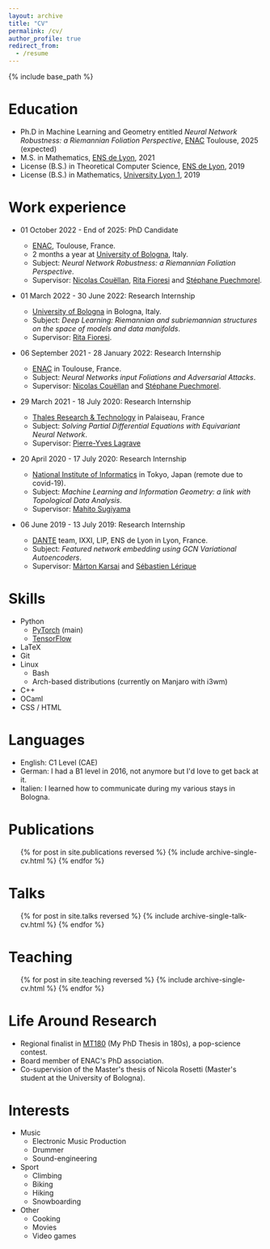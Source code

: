 ```yaml
---
layout: archive
title: "CV"
permalink: /cv/
author_profile: true
redirect_from:
  - /resume
---
```


{% include base_path %}

Education
======
* Ph.D in Machine Learning and Geometry entitled _Neural Network Robustness: a Riemannian Foliation Perspective_, [ENAC](https://optim.recherche.enac.fr/) Toulouse, 2025 (expected)
* M.S. in Mathematics, [ENS de Lyon](http://www.ens-lyon.fr/), 2021
* License (B.S.) in Theoretical Computer Science, [ENS de Lyon](http://www.ens-lyon.fr/), 2019
* License (B.S.) in Mathematics, [University Lyon 1](https://www.univ-lyon1.fr/), 2019

Work experience
======
* 01 October 2022 - End of 2025: PhD Candidate
  * [ENAC](https://optim.recherche.enac.fr/), Toulouse, France.
  * 2 months a year at [University of Bologna](https://www.unibo.it/en), Italy.
  * Subject: _Neural Network Robustness: a Riemannian Foliation Perspective_.
  * Supervisor: [Nicolas Couëllan](https://perso.math.univ-toulouse.fr/couellan/), [Rita Fioresi](https://www.dm.unibo.it/~fioresi/) and [Stéphane Puechmorel](https://www.researchgate.net/scientific-contributions/Stephane-Puechmorel-10132359).

* 01 March 2022 - 30 June 2022: Research Internship
  * [University of Bologna](https://www.unibo.it/en) in Bologna, Italy.
  * Subject: _Deep Learning: Riemannian and subriemannian structures on the space of models and data manifolds_.
  * Supervisor: [Rita Fioresi](https://www.dm.unibo.it/~fioresi/).

* 06 September 2021 - 28 January 2022: Research Internship
  * [ENAC](https://optim.recherche.enac.fr/) in Toulouse, France.
  * Subject: _Neural Networks input Foliations and Adversarial Attacks_.
  * Supervisor: [Nicolas Couëllan](https://perso.math.univ-toulouse.fr/couellan/) and [Stéphane Puechmorel](https://www.researchgate.net/scientific-contributions/Stephane-Puechmorel-10132359).

* 29 March 2021 - 18 July 2020: Research Internship
  * [Thales Research & Technology](https://www.thalesgroup.com/fr/global/innovation/recherche-technologie) in Palaiseau, France
  * Subject: _Solving Partial Differential Equations with Equivariant Neural Network_.
  * Supervisor: [Pierre-Yves Lagrave](https://scholar.google.com/citations?user=4w1rj8IAAAAJ&hl=fr&oi=ao)

* 20 April 2020 - 17 July 2020: Research Internship
  * [National Institute of Informatics](https://www.nii.ac.jp/en/) in Tokyo, Japan (remote due to covid-19).
  * Subject: _Machine Learning and Information Geometry: a link with Topological Data Analysis_.
  * Supervisor: [Mahito Sugiyama](https://mahito.nii.ac.jp/)

* 06 June 2019 - 13 July 2019: Research Internship
  * [DANTE](https://team.inria.fr/dante/fr/) team, IXXI, LIP, ENS de Lyon in Lyon, France.
  * Subject: _Featured network embedding using GCN Variational Autoencoders_.
  * Supervisor: [Márton Karsai](https://perso.ens-lyon.fr/marton.karsai/) and [Sébastien Lérique](https://scholar.google.com/citations?user=dxxuLqsAAAAJ&hl=en)

Skills
======
* Python
  * [PyTorch](https://pytorch.org/) (main)
  * [TensorFlow](https://www.tensorflow.org/)
* LaTeX
* Git
* Linux
  * Bash
  * Arch-based distributions (currently on Manjaro with i3wm)
* C++
* OCaml
* CSS / HTML

Languages
======
* English: C1 Level (CAE)
* German: I had a B1 level in 2016, not anymore but I'd love to get back at it.
* Italien: I learned how to communicate during my various stays in Bologna.

Publications
======
  <ul>{% for post in site.publications reversed %}
    {% include archive-single-cv.html %}
  {% endfor %}</ul>
  
Talks
======
  <ul>{% for post in site.talks reversed %}
    {% include archive-single-talk-cv.html  %}
  {% endfor %}</ul>
  
Teaching
======
  <ul>{% for post in site.teaching reversed %}
    {% include archive-single-cv.html %}
  {% endfor %}</ul>
  
Life Around Research
======
* Regional finalist in [MT180](https://mt180.fr/) (My PhD Thesis in 180s), a pop-science contest.
* Board member of ENAC's PhD association. 
* Co-supervision of the Master's thesis of Nicola Rosetti (Master's student at the University of Bologna).

Interests
======
* Music
  * Electronic Music Production
  * Drummer
  * Sound-engineering
* Sport
  * Climbing
  * Biking
  * Hiking
  * Snowboarding
* Other
  * Cooking
  * Movies
  * Video games
